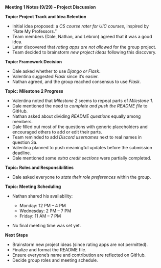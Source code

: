**Meeting 1 Notes (9/29) – Project Discussion**

**Topic: Project Track and Idea Selection**

* Initial idea proposed: a *CS course rater for UIC courses*, inspired by “Rate My Professors.”
* Team members (Dale, Nathan, and Lebron) agreed that it was a good idea.
* Later discovered that *rating apps are not allowed* for the group project.
* Team decided to brainstorm *new project ideas* following this discovery.

**Topic: Framework Decision**

* Dale asked whether to use *Django or Flask*.
* Valentina suggested *Flask* since it’s easier.
* Nathan agreed, and the group reached consensus to use *Flask*.

**Topic: Milestone 2 Progress**

* Valentina noted that *Milestone 2* seems to repeat parts of *Milestone 1*.
* Dale mentioned the need to *complete and push the README file* to GitHub.
* Nathan asked about dividing *README questions* equally among members.
* Dale filled out most of the questions with generic placeholders and encouraged others to add or edit their parts.
* Team reminded to add *Discord usernames* next to real names in question 3a.
* Valentina planned to push meaningful updates before the submission deadline.
* Dale mentioned some *extra credit sections* were partially completed.

**Topic: Roles and Responsibilities**

* Dale asked everyone to *state their role preferences* within the group.

**Topic: Meeting Scheduling**

* Nathan shared his availability:

  * Monday: 12 PM – 4 PM
  * Wednesday: 2 PM – 7 PM
  * Friday: 11 AM – 7 PM
* No final meeting time was set yet.

**Next Steps**

* Brainstorm new project ideas (since rating apps are not permitted).
* Finalize and format the README file.
* Ensure everyone’s name and contribution are reflected on GitHub.
* Decide group roles and meeting schedule.
